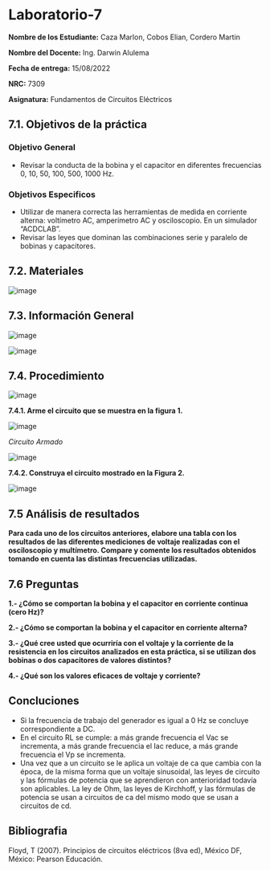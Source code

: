 # Laboratorio-7
**Nombre de los Estudiante:** Caza Marlon, Cobos Elian, Cordero Martin

**Nombre del Docente:** Ing. Darwin Alulema

**Fecha de entrega:** 15/08/2022

**NRC:** 7309

**Asignatura:** Fundamentos de Circuitos Eléctricos

## **7.1. Objetivos de la práctica**

### **Objetivo General**

* Revisar la conducta de la bobina y el capacitor en diferentes frecuencias 0, 10, 50, 100, 500, 1000 Hz. 

### **Objetivos Especificos** 

* Utilizar de manera correcta las herramientas de medida en corriente alterna: voltímetro AC, amperímetro AC y osciloscopio. En un simulador “ACDCLAB”. 
* Revisar las leyes que dominan las combinaciones serie y paralelo de bobinas y capacitores. 

## **7.2. Materiales**

![image](https://user-images.githubusercontent.com/105742149/184755368-7fdb566d-b05e-4bb0-abb8-7d67385a864e.png)

## **7.3. Información General**

![image](https://user-images.githubusercontent.com/105742149/184755399-ef4c0808-2bf9-4268-b3bc-32132785ddc4.png)

![image](https://user-images.githubusercontent.com/105742149/184755412-b06a6d0c-e148-4d73-b5a4-e17359fedfd5.png)

## **7.4. Procedimiento**

![image](https://user-images.githubusercontent.com/105742149/184755461-58b6a5d1-58e2-4393-8738-92873a5e0ab5.png)

**7.4.1. Arme el circuito que se muestra en la figura 1.**

![image](https://user-images.githubusercontent.com/105742149/184755718-d59ab9c5-213b-4112-a43c-212783b5e3f0.png)

*Circuito Armado*

![image](https://user-images.githubusercontent.com/105742149/184756001-ffa74afa-b461-4aea-bfd6-84bd5e9fd3ef.png)

**7.4.2. Construya el circuito mostrado en la Figura 2.**

![image](https://user-images.githubusercontent.com/105742149/184756653-e24b63ed-e5f4-454b-986a-23217a84868a.png)

## **7.5 Análisis de resultados**

**Para cada uno de los circuitos anteriores, elabore una tabla con los resultados de las diferentes mediciones de voltaje realizadas con el osciloscopio y multímetro. Compare y comente los resultados obtenidos tomando en cuenta las distintas frecuencias utilizadas.**

## **7.6 Preguntas**

**1.- ¿Cómo se comportan la bobina y el capacitor en corriente continua (cero Hz)?**

**2.- ¿Cómo se comportan la bobina y el capacitor en corriente alterna?**

**3.- ¿Qué cree usted que ocurriría con el voltaje  y la corriente de la resistencia en los circuitos analizados en esta práctica, si se utilizan dos bobinas o dos capacitores de valores distintos?**

**4.- ¿Qué son los valores eficaces de voltaje y corriente?**

## **Concluciones**

* Si la frecuencia de trabajo del generador es igual a 0 Hz se concluye correspondiente a DC.
* En el circuito RL se cumple: a más grande frecuencia el Vac se incrementa, a más grande frecuencia el Iac reduce, a más grande frecuencia el Vp se incrementa. 
* Una vez que a un circuito se le aplica un voltaje de ca que cambia con la época, de la misma forma que un voltaje sinusoidal, las leyes de circuito y las fórmulas de potencia que se aprendieron con anterioridad todavía son aplicables. La ley de Ohm, las leyes de Kirchhoff, y las fórmulas de potencia se usan a circuitos de ca del mismo modo que se usan a circuitos de cd. 

## **Bibliografia**

Floyd, T (2007). Principios de circuitos eléctricos (8va ed), México DF, México: Pearson Educación.
